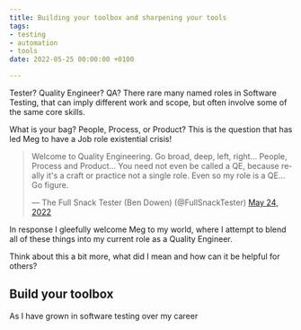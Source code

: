 ```yaml
---
title: Building your toolbox and sharpening your tools
tags:
- testing
- automation
- tools
date: 2022-05-25 00:00:00 +0100

---
```

Tester? Quality Engineer? QA? There rare many named roles in Software Testing, that can imply different work and scope, but often involve some of the same core skills.

What is your bag? People, Process, or Product? This is the question that has led Meg to have a Job role existential crisis!

<blockquote class="twitter-tweet"><p lang="en" dir="ltr">Welcome to Quality Engineering. Go broad, deep, left, right... People, Process and Product... You need not even be called a QE, because really it&#39;s a craft or practice not a single role. Even so my role is a QE... Go figure.</p>&mdash; The Full Snack Tester (Ben Dowen) (@FullSnackTester) <a href="[https://twitter.com/FullSnackTester/status/1529206878793871361?ref_src=twsrc%5Etfw](https://twitter.com/FullSnackTester/status/1529206878793871361?ref_src=twsrc%5Etfw "https://twitter.com/FullSnackTester/status/1529206878793871361?ref_src=twsrc%5Etfw")">May 24, 2022</a></blockquote> <script async src="[https://platform.twitter.com/widgets.js](https://platform.twitter.com/widgets.js "https://platform.twitter.com/widgets.js")" charset="utf-8"></script>

In response I gleefully welcome Meg to my world, where I attempt to blend all of these things into my current role as a Quality Engineer.

Think about this a bit more, what did I mean and how can it be helpful for others?

## Build your toolbox

As I have grown in software testing over my career